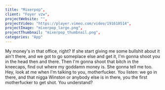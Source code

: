 ```yaml
---
title: "Mixerpop",
client: "Foyer vzw",
projectWebsite: "",
projectVideo: "https://player.vimeo.com/video/191610514",
projectImage: "mixerpop_large.png",
projectThumbnail: "mixerpop_thumbnail.png",
categories: "App"
---
```


My money's in that office, right? If she start giving me some bullshit about it ain't there, and we got to go someplace else and get it, I'm gonna shoot you in the head then and there. Then I'm gonna shoot that bitch in the kneecaps, find out where my goddamn money is. She gonna tell me too. Hey, look at me when I'm talking to you, motherfucker. You listen: we go in there, and that nigga Winston or anybody else is in there, you the first motherfucker to get shot. You understand?
